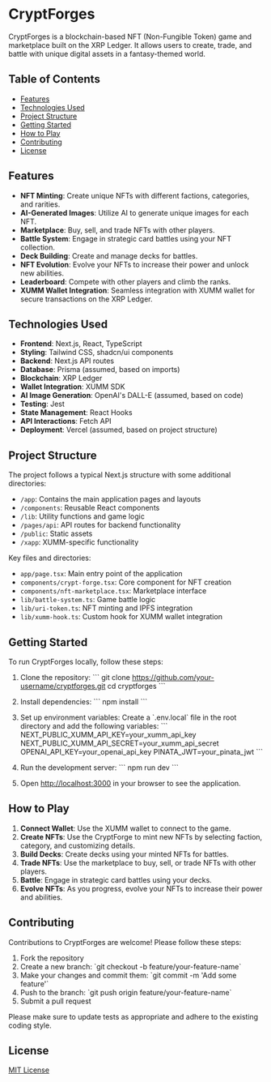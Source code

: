 # CryptForges

CryptForges is a blockchain-based NFT (Non-Fungible Token) game and marketplace built on the XRP Ledger. It allows users to create, trade, and battle with unique digital assets in a fantasy-themed world.

## Table of Contents

- [Features](#features)
- [Technologies Used](#technologies-used)
- [Project Structure](#project-structure)
- [Getting Started](#getting-started)
- [How to Play](#how-to-play)
- [Contributing](#contributing)
- [License](#license)

## Features

- **NFT Minting**: Create unique NFTs with different factions, categories, and rarities.
- **AI-Generated Images**: Utilize AI to generate unique images for each NFT.
- **Marketplace**: Buy, sell, and trade NFTs with other players.
- **Battle System**: Engage in strategic card battles using your NFT collection.
- **Deck Building**: Create and manage decks for battles.
- **NFT Evolution**: Evolve your NFTs to increase their power and unlock new abilities.
- **Leaderboard**: Compete with other players and climb the ranks.
- **XUMM Wallet Integration**: Seamless integration with XUMM wallet for secure transactions on the XRP Ledger.

## Technologies Used

- **Frontend**: Next.js, React, TypeScript
- **Styling**: Tailwind CSS, shadcn/ui components
- **Backend**: Next.js API routes
- **Database**: Prisma (assumed, based on imports)
- **Blockchain**: XRP Ledger
- **Wallet Integration**: XUMM SDK
- **AI Image Generation**: OpenAI's DALL-E (assumed, based on code)
- **Testing**: Jest
- **State Management**: React Hooks
- **API Interactions**: Fetch API
- **Deployment**: Vercel (assumed, based on project structure)

## Project Structure

The project follows a typical Next.js structure with some additional directories:

- `/app`: Contains the main application pages and layouts
- `/components`: Reusable React components
- `/lib`: Utility functions and game logic
- `/pages/api`: API routes for backend functionality
- `/public`: Static assets
- `/xapp`: XUMM-specific functionality

Key files and directories:

- `app/page.tsx`: Main entry point of the application
- `components/crypt-forge.tsx`: Core component for NFT creation
- `components/nft-marketplace.tsx`: Marketplace interface
- `lib/battle-system.ts`: Game battle logic
- `lib/uri-token.ts`: NFT minting and IPFS integration
- `lib/xumm-hook.ts`: Custom hook for XUMM wallet integration

## Getting Started

To run CryptForges locally, follow these steps:

1. Clone the repository:
   \`\`\`
   git clone https://github.com/your-username/cryptforges.git
   cd cryptforges
   \`\`\`

2. Install dependencies:
   \`\`\`
   npm install
   \`\`\`

3. Set up environment variables:
   Create a \`.env.local\` file in the root directory and add the following variables:
   \`\`\`
   NEXT_PUBLIC_XUMM_API_KEY=your_xumm_api_key
   NEXT_PUBLIC_XUMM_API_SECRET=your_xumm_api_secret
   OPENAI_API_KEY=your_openai_api_key
   PINATA_JWT=your_pinata_jwt
   \`\`\`

4. Run the development server:
   \`\`\`
   npm run dev
   \`\`\`

5. Open [http://localhost:3000](http://localhost:3000) in your browser to see the application.

## How to Play

1. **Connect Wallet**: Use the XUMM wallet to connect to the game.
2. **Create NFTs**: Use the CryptForge to mint new NFTs by selecting faction, category, and customizing details.
3. **Build Decks**: Create decks using your minted NFTs for battles.
4. **Trade NFTs**: Use the marketplace to buy, sell, or trade NFTs with other players.
5. **Battle**: Engage in strategic card battles using your decks.
6. **Evolve NFTs**: As you progress, evolve your NFTs to increase their power and abilities.

## Contributing

Contributions to CryptForges are welcome! Please follow these steps:

1. Fork the repository
2. Create a new branch: \`git checkout -b feature/your-feature-name\`
3. Make your changes and commit them: \`git commit -m 'Add some feature'\`
4. Push to the branch: \`git push origin feature/your-feature-name\`
5. Submit a pull request

Please make sure to update tests as appropriate and adhere to the existing coding style.

## License

[MIT License](https://opensource.org/licenses/MIT)

